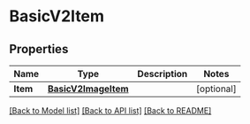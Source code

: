 # BasicV2Item

## Properties

Name | Type | Description | Notes
------------ | ------------- | ------------- | -------------
**Item** | [**BasicV2ImageItem**](BasicV2ImageItem.md) |  | [optional] 

[[Back to Model list]](../README.md#documentation-for-models) [[Back to API list]](../README.md#documentation-for-api-endpoints) [[Back to README]](../README.md)



